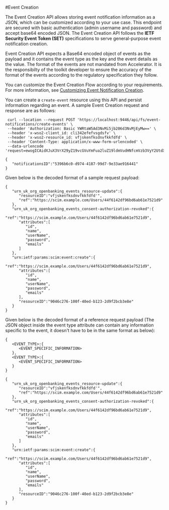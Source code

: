 #Event Creation

The Event Creation API allows storing event notification information as a JSON, which can be customized according to your use case. This endpoint are secured with basic authentication (admin username and password) and accept base64 encoded JSON. The Event Creation API follows the **IETF Security Event Token (SET)** specifications to serve general-purpose event notification creation.

Event Creation API expects a Base64 encoded object of events as the payload and it contains the event type as the key and the event details as the value. The format of the events are not mandated from Accelerator. It is the responsibilty of the toolkit developer to ensure the accuracy of the format of the events according to the regulatory specification they follow. 

You can customize the Event Creation Flow according to your requirements. For more information, see [Customizing Event Notification Creation](../develop/openapi-event-creation.md).


You can create a `create-event` resource using this API and persist information regarding an event. A sample Event Creation request and response are as follows:

   ```tab="Request"
    curl --location --request POST 'https://localhost:9446/api/fs/event-notifications/create-events' \
    --header 'Authorization: Basic YWRtaW5Ad3NvMi5jb206d3NvMjEyMw==' \
    --header 'x-wso2-client_id: cli342efefvsgdsfv' \
    --header 'x-wso2-resource_id: vfjskenfksdnvfkkfdfd' \
    --header 'Content-Type: application/x-www-form-urlencoded' \
    --data-urlencode 'request=ewogICAidXJuX3VrX29yZ19vcGVuYmFua2luZ19ldmVudHNfcmVzb3VyY2UtdXBkYXRlIjp7CiAgICAgICJrZXkxIjoidmFsdWUiLAogICAgICAia2V5MiI6InZhbHVlIiwKICAgICAgImtleTMiOiJ2YWx1ZSIKICAgfSwKICAgInVybl91a19vcmdfb3BlbmJhbmtpbmdfZXZlbnRzX2NvbnNlbnQtYXV0aG9yaXphdGlvbi1yZXZva2VkIjp7CiAgICAgICJrZXkxIjoidmFsdWUiLAogICAgICAia2V5MiI6InZhbHVlIiwKICAgICAgImtleTMiOiJ2YWx1ZSIKICAgfQp9'
   ```

   ```tab="Response"
   {
      "notificationsID":"5396b6c0-d974-4187-99d7-9e33ae916441"
   }
   ```

Given below is the decoded format of a sample request payload:

``` 
{
   "urn_uk_org_openbanking_events_resource-update":{
      "resourceID":"vfjskenfksdnvfkkfdfd'",
      "ref":"https://scim.example.com/Users/44f6142df96bd6ab61e7521d9"
   },
   "urn_uk_org_openbanking_events_consent-authorization-revoked":{
      "ref":"https://scim.example.com/Users/44f6142df96bd6ab61e7521d9",
      "attributes":[
         "id",
         "name",
         "userName",
         "password",
         "emails"
      ]
   },
   "urn:ietf:params:scim:event:create":{
      "ref":"https://scim.example.com/Users/44f6142df96bd6ab61e7521d9",
      "attributes":[
         "id",
         "name",
         "userName",
         "password",
         "emails"
      ],
      "resourceID":"9046c276-100f-40ed-b123-2d9f2bcb3e8e"
   }
}
```

Given below is the decoded format of a reference request payload (The JSON object inside the event type attribute can contain any information specific to the event, it doesn't have to be in the same format as below): 

   ```tab="Format"
   {
      <EVENT_TYPE>:{
         <EVENT_SPECIFIC_INFORMATION>
      },
      <EVENT_TYPE>:{
         <EVENT_SPECIFIC_INFORMATION>
      }
   }
   ```

   ```tab="Sample"
   {
      "urn_uk_org_openbanking_events_resource-update":{
         "resourceID":"vfjskenfksdnvfkkfdfd'",
         "ref":"https://scim.example.com/Users/44f6142df96bd6ab61e7521d9"
      },
      "urn_uk_org_openbanking_events_consent-authorization-revoked":{
         "ref":"https://scim.example.com/Users/44f6142df96bd6ab61e7521d9",
         "attributes":[
            "id",
            "name",
            "userName",
            "password",
            "emails"
         ]
      },
      "urn:ietf:params:scim:event:create":{
         "ref":"https://scim.example.com/Users/44f6142df96bd6ab61e7521d9",
         "attributes":[
            "id",
            "name",
            "userName",
            "password",
            "emails"
         ],
         "resourceID":"9046c276-100f-40ed-b123-2d9f2bcb3e8e"
      }
   }
   ```
